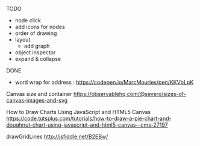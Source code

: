 


TODO
- node click
- add icons for nodes
- order of drawing
- layout
  - add graph
- object inspector
- expand & collapse

DONE
- word wrap for address : https://codepen.io/MarcMouries/pen/KKVbLpK


Canvas size and container
  https://observablehq.com/@severo/sizes-of-canvas-images-and-svg


  How to Draw Charts Using JavaScript and HTML5 Canvas
https://code.tutsplus.com/tutorials/how-to-draw-a-pie-chart-and-doughnut-chart-using-javascript-and-html5-canvas--cms-27197

drawGridLines
http://jsfiddle.net/B2EBw/